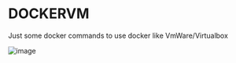 # DOCKERVM
Just some docker commands to use docker like VmWare/Virtualbox

![image](https://github.com/cristiancmoises/dockervm/assets/86272521/ab87b45c-4139-4f58-b0da-04811fba3a46)
